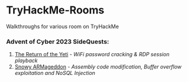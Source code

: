 # TryHackMe-Rooms
Walkthroughs for various room on TryHackMe

### Advent of Cyber 2023 SideQuests: ###
1. [The Return of the Yeti](AoC%202023%20-%20SideQuest%201%20-%20The%20Return%20of%20the%20Yeti.md) - *WiFi password cracking & RDP session playback*
2. [Snowy ARMageddon](AoC%202023%20-%20SideQuest%202%20-%20Snowy%20ARMageddon.md) - *Assembly code modification, Buffer overflow exploitation and NoSQL Injection*
